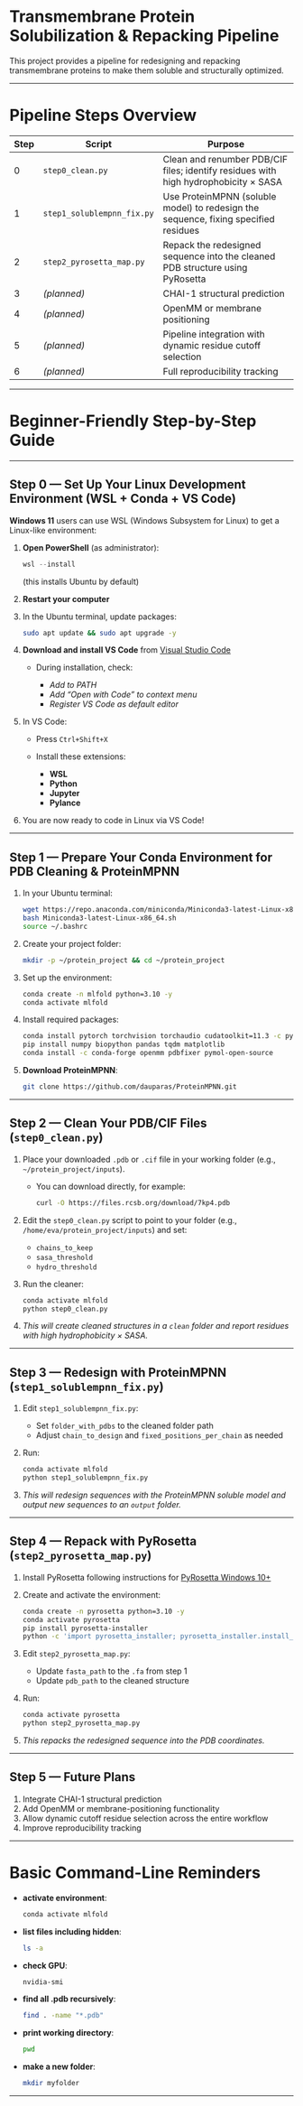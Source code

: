 # **Transmembrane Protein Solubilization & Repacking Pipeline**

This project provides a pipeline for redesigning and repacking transmembrane proteins to make them soluble and structurally optimized.

---

# **Pipeline Steps Overview**

| Step | Script                     | Purpose                                                                             |
| ---- | -------------------------- | ----------------------------------------------------------------------------------- |
| 0    | `step0_clean.py`           | Clean and renumber PDB/CIF files; identify residues with high hydrophobicity × SASA |
| 1    | `step1_solublempnn_fix.py` | Use ProteinMPNN (soluble model) to redesign the sequence, fixing specified residues |
| 2    | `step2_pyrosetta_map.py`   | Repack the redesigned sequence into the cleaned PDB structure using PyRosetta       |
| 3    | *(planned)*                | CHAI-1 structural prediction                                                        |
| 4    | *(planned)*                | OpenMM or membrane positioning                                                      |
| 5    | *(planned)*                | Pipeline integration with dynamic residue cutoff selection                          |
| 6    | *(planned)*                | Full reproducibility tracking                                                       |

---

# **Beginner-Friendly Step-by-Step Guide**

---

## **Step 0 — Set Up Your Linux Development Environment (WSL + Conda + VS Code)**

**Windows 11** users can use WSL (Windows Subsystem for Linux) to get a Linux-like environment:

1. **Open PowerShell** (as administrator):

   ```powershell
   wsl --install
   ```

   (this installs Ubuntu by default)

2. **Restart your computer**

3. In the Ubuntu terminal, update packages:

   ```bash
   sudo apt update && sudo apt upgrade -y
   ```

4. **Download and install VS Code** from [Visual Studio Code](https://code.visualstudio.com)

   * During installation, check:

     * *Add to PATH*
     * *Add “Open with Code” to context menu*
     * *Register VS Code as default editor*

5. In VS Code:

   * Press `Ctrl+Shift+X`
   * Install these extensions:

     * **WSL**
     * **Python**
     * **Jupyter**
     * **Pylance**

1. You are now ready to code in Linux via VS Code!

---

## **Step 1 — Prepare Your Conda Environment for PDB Cleaning & ProteinMPNN**

1. In your Ubuntu terminal:

   ```bash
   wget https://repo.anaconda.com/miniconda/Miniconda3-latest-Linux-x86_64.sh
   bash Miniconda3-latest-Linux-x86_64.sh
   source ~/.bashrc
   ```

2. Create your project folder:

   ```bash
   mkdir -p ~/protein_project && cd ~/protein_project
   ```

3. Set up the environment:

   ```bash
   conda create -n mlfold python=3.10 -y
   conda activate mlfold
   ```

4. Install required packages:

   ```bash
   conda install pytorch torchvision torchaudio cudatoolkit=11.3 -c pytorch
   pip install numpy biopython pandas tqdm matplotlib
   conda install -c conda-forge openmm pdbfixer pymol-open-source
   ```

5. **Download ProteinMPNN**:

   ```bash
   git clone https://github.com/dauparas/ProteinMPNN.git
   ```

---

## **Step 2 — Clean Your PDB/CIF Files (`step0_clean.py`)**

1. Place your downloaded `.pdb` or `.cif` file in your working folder (e.g., `~/protein_project/inputs`).

   * You can download directly, for example:

     ```bash
     curl -O https://files.rcsb.org/download/7kp4.pdb
     ```

2. Edit the `step0_clean.py` script to point to your folder (e.g., `/home/eva/protein_project/inputs`) and set:

   * `chains_to_keep`
   * `sasa_threshold`
   * `hydro_threshold`

3. Run the cleaner:

   ```bash
   conda activate mlfold
   python step0_clean.py
   ```

1. *This will create cleaned structures in a `clean` folder and report residues with high hydrophobicity × SASA.*

---

## **Step 3 — Redesign with ProteinMPNN (`step1_solublempnn_fix.py`)**

1. Edit `step1_solublempnn_fix.py`:

   * Set `folder_with_pdbs` to the cleaned folder path
   * Adjust `chain_to_design` and `fixed_positions_per_chain` as needed

2. Run:

   ```bash
   conda activate mlfold
   python step1_solublempnn_fix.py
   ```

1. *This will redesign sequences with the ProteinMPNN soluble model and output new sequences to an `output` folder.*

---

## **Step 4 — Repack with PyRosetta (`step2_pyrosetta_map.py`)**

1. Install PyRosetta following instructions for [PyRosetta Windows 10+](https://www.pyrosetta.org/downloads/windows-10)

2. Create and activate the environment:

   ```bash
   conda create -n pyrosetta python=3.10 -y
   conda activate pyrosetta
   pip install pyrosetta-installer
   python -c 'import pyrosetta_installer; pyrosetta_installer.install_pyrosetta()'
   ```

3. Edit `step2_pyrosetta_map.py`:

   * Update `fasta_path` to the `.fa` from step 1
   * Update `pdb_path` to the cleaned structure

4. Run:

   ```bash
   conda activate pyrosetta
   python step2_pyrosetta_map.py
   ```

1. *This repacks the redesigned sequence into the PDB coordinates.*

---

## **Step 5 — Future Plans**

1. Integrate CHAI-1 structural prediction
2. Add OpenMM or membrane-positioning functionality
3. Allow dynamic cutoff residue selection across the entire workflow
4. Improve reproducibility tracking

---

# **Basic Command-Line Reminders**

* **activate environment**:

  ```bash
  conda activate mlfold
  ```
* **list files including hidden**:

  ```bash
  ls -a
  ```
* **check GPU**:

  ```bash
  nvidia-smi
  ```
* **find all .pdb recursively**:

  ```bash
  find . -name "*.pdb"
  ```
* **print working directory**:

  ```bash
  pwd
  ```
* **make a new folder**:

  ```bash
  mkdir myfolder
  ```

---
